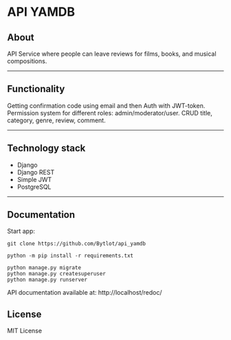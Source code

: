 # API YAMDB


## About

API Service where people can leave reviews for films, books, and musical compositions.

---

## Functionality

Getting confirmation code using email and then Auth with JWT-token.
Permission system for different roles: admin/moderator/user.
CRUD title, category, genre, review, comment.

---

## Technology stack

- Django
- Django REST
- Simple JWT
- PostgreSQL

---

## Documentation

Start app:
```
git clone https://github.com/Bytlot/api_yamdb

python -m pip install -r requirements.txt

python manage.py migrate
python manage.py createsuperuser
python manage.py runserver
```
API documentation available at: http://localhost/redoc/

## License

MIT License